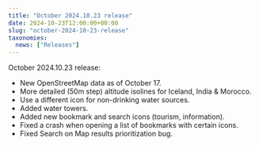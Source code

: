 ```yaml
---
title: "October 2024.10.23 release"
date: 2024-10-23T12:00:00+00:00
slug: "october-2024-10-23-release"
taxonomies:
  news: ["Releases"]
---
```


October 2024.10.23 release:

- New OpenStreetMap data as of October 17.
- More detailed (50m step) altitude isolines for Iceland, India & Morocco.
- Use a different icon for non-drinking water sources.
- Added water towers.
- Added new bookmark and search icons (tourism, information).
- Fixed a crash when opening a list of bookmarks with certain icons.
- Fixed Search on Map results prioritization bug.
